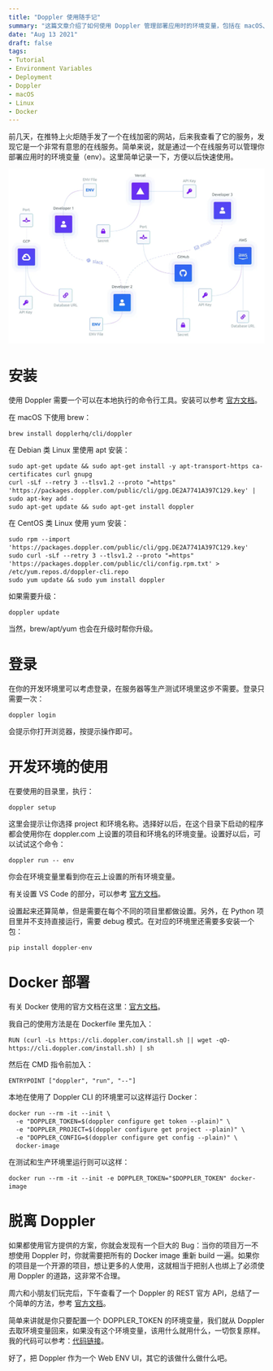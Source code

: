```yaml
---
title: "Doppler 使用随手记"
summary: "这篇文章介绍了如何使用 Doppler 管理部署应用时的环境变量，包括在 macOS、Debian 类 Linux 和 CentOS 类 Linux 系统上安装 Doppler 命令行工具的步骤。"
date: "Aug 13 2021"
draft: false
tags:
- Tutorial
- Environment Variables
- Deployment
- Doppler
- macOS
- Linux
- Docker
---
```



前几天，在推特上火炬随手发了一个在线加密的网站，后来我查看了它的服务，发现它是一个非常有意思的在线服务。简单来说，就是通过一个在线服务可以管理你部署应用时的环境变量（env）。这里简单记录一下，方便以后快速使用。

![Doppler](./doppler.webp)

# 安装

使用 Doppler 需要一个可以在本地执行的命令行工具。安装可以参考 [官方文档](https://docs.doppler.com/docs/enclave-installation)。

在 macOS 下使用 brew：

```
brew install dopplerhq/cli/doppler
```

在 Debian 类 Linux 里使用 apt 安装：

```
sudo apt-get update && sudo apt-get install -y apt-transport-https ca-certificates curl gnupg
curl -sLf --retry 3 --tlsv1.2 --proto "=https" 'https://packages.doppler.com/public/cli/gpg.DE2A7741A397C129.key' | sudo apt-key add -
sudo apt-get update && sudo apt-get install doppler
```

在 CentOS 类 Linux 使用 yum 安装：

```
sudo rpm --import 'https://packages.doppler.com/public/cli/gpg.DE2A7741A397C129.key'
sudo curl -sLf --retry 3 --tlsv1.2 --proto "=https" 'https://packages.doppler.com/public/cli/config.rpm.txt' > /etc/yum.repos.d/doppler-cli.repo
sudo yum update && sudo yum install doppler
```

如果需要升级：

```
doppler update
```

当然，brew/apt/yum 也会在升级时帮你升级。

# 登录

在你的开发环境里可以考虑登录，在服务器等生产测试环境里这步不需要。登录只需要一次：

```
doppler login
```

会提示你打开浏览器，按提示操作即可。

# 开发环境的使用

在要使用的目录里，执行：

```
doppler setup
```

这里会提示让你选择 project 和环境名称。选择好以后，在这个目录下启动的程序都会使用你在 doppler.com 上设置的项目和环境名的环境变量。设置好以后，可以试试这个命令：

```
doppler run -- env
```

你会在环境变量里看到你在云上设置的所有环境变量。

有关设置 VS Code 的部分，可以参考 [官方文档](https://docs.doppler.com/docs/editors-vs-code)。

设置起来还算简单，但是需要在每个不同的项目里都做设置。另外，在 Python 项目里并不支持直接运行，需要 debug 模式。在对应的环境里还需要多安装一个包：

```
pip install doppler-env
```

# Docker 部署

有关 Docker 使用的官方文档在这里：[官方文档](https://docs.doppler.com/docs/enclave-installation-docker)。

我自己的使用方法是在 Dockerfile 里先加入：

```
RUN (curl -Ls https://cli.doppler.com/install.sh || wget -qO- https://cli.doppler.com/install.sh) | sh
```

然后在 CMD 指令前加入：

```
ENTRYPOINT ["doppler", "run", "--"]
```

本地在使用了 Doppler CLI 的环境里可以这样运行 Docker：

```
docker run --rm -it --init \
  -e "DOPPLER_TOKEN=$(doppler configure get token --plain)" \
  -e "DOPPLER_PROJECT=$(doppler configure get project --plain)" \
  -e "DOPPLER_CONFIG=$(doppler configure get config --plain)" \
  docker-image
```

在测试和生产环境里运行则可以这样：

```
docker run --rm -it --init -e DOPPLER_TOKEN="$DOPPLER_TOKEN" docker-image
```

# 脱离 Doppler

如果都使用官方提供的方案，你就会发现有一个巨大的 Bug：当你的项目万一不想使用 Doppler 时，你就需要把所有的 Docker image 重新 build 一遍。如果你的项目是一个开源的项目，想让更多的人使用，这就相当于把别人也绑上了必须使用 Doppler 的道路，这非常不合理。

周六和小朋友们玩完后，下午查看了一个 Doppler 的 REST 官方 API，总结了一个简单的方法，参考 [官方文档](https://docs.doppler.com/reference)。

简单来讲就是你只要配置一个 DOPPLER_TOKEN 的环境变量，我们就从 Doppler 去取环境变量回来，如果没有这个环境变量，该用什么就用什么，一切恢复原样。我的代码可以参考：[代码链接](https://github.com/HDCodePractice/WangWangBot/blob/main/WangWangBot/config.py)。

好了，把 Doppler 作为一个 Web ENV UI，其它的该做什么做什么吧。
